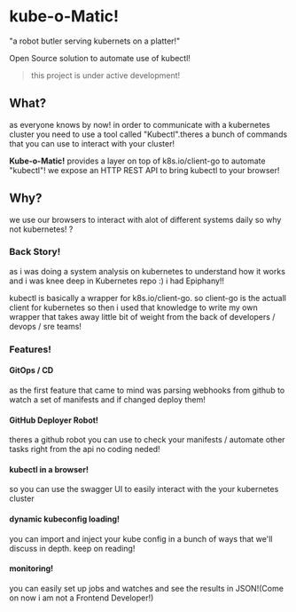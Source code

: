 # kube-o-Matic!

"a robot butler serving kubernets on a platter!"

Open Source solution to automate use of kubectl!

> this project is under active development!

## What?
as everyone knows by now! in order to communicate with a kubernetes cluster you need to use a tool called "Kubectl".theres a bunch of commands that you can use to interact with your cluster!

**Kube-o-Matic!** provides a layer on top of k8s.io/client-go to automate "kubectl"!
we expose an HTTP REST API to bring kubectl to your browser!


## Why?
we use our browsers to interact with alot of different systems daily so why not kubernetes! ?

### Back Story!
as i was doing a system analysis on kubernetes to understand how it works and i was knee deep in Kubernetes repo :) i had Epiphany!!

kubectl is basically a wrapper for k8s.io/client-go. so client-go is the actuall client for kubernetes so then i used that knowledge to write my own wrapper that takes away little bit of weight from the back of developers / devops / sre teams!

### Features!

#### GitOps / CD
as the first feature that came to mind was parsing webhooks from github to watch a set of manifests and if changed deploy them!

#### GitHub Deployer Robot!
theres a github robot you can use to check your manifests / automate other tasks right from the api no coding neded!

#### kubectl in a browser!
so you can use the swagger UI to easily interact with the your kubernetes cluster

#### dynamic kubeconfig loading!
you can import and inject your kube config in a bunch of ways that we'll discuss in depth. keep on reading!

#### monitoring!
you can easily set up jobs and watches and see the results in JSON!(Come on now i am not a Frontend Developer!)